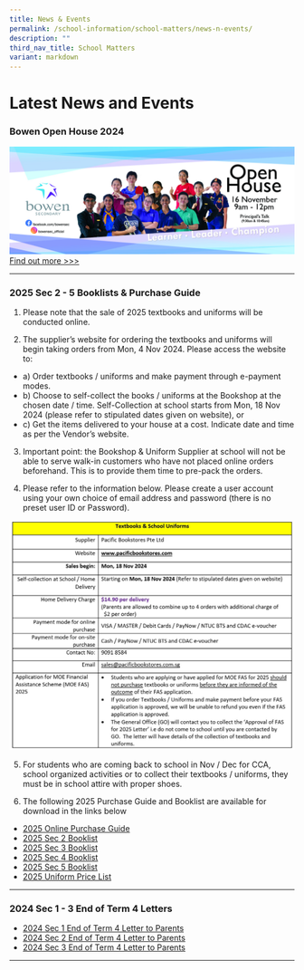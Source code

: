```yaml
---
title: News & Events
permalink: /school-information/school-matters/news-n-events/
description: ""
third_nav_title: School Matters
variant: markdown
---
```

# Latest News and Events
### Bowen Open House 2024
![](/images/School%20Events/2024/Open_House_Web_2024_copy.jpg)
[Find out more &gt;&gt;&gt;](/about-bowen/the-bowen-experience/)
<hr>

### 2025 Sec 2 - 5 Booklists &amp; Purchase Guide


1. Please note that the sale of 2025 textbooks and uniforms will be conducted online.

2. The supplier’s website for ordering the textbooks and uniforms will begin taking orders from Mon, 4 Nov 2024. Please access the website to: 
* a)	Order textbooks / uniforms and make payment through e-payment modes. 
* b)	Choose to self-collect the books / uniforms at the Bookshop at the chosen date / time. Self-Collection at school starts from Mon, 18 Nov 2024 (please refer to stipulated dates given on website), or 
* c)	Get the items delivered to your house at a cost.  Indicate date and time as per the Vendor’s website.

3. Important point: the Bookshop &amp; Uniform Supplier at school will not be able to serve walk-in customers who have not placed online orders beforehand.  This is to provide them time to pre-pack the orders. 

4. Please refer to the information below. Please create a user account using your own choice of email address and password (there is no preset user ID or Password).

![Online Purchase Instructions](/images/School%20Information/Booklist%20and%20Uniform/2025_Online_purchase_Instructions.jpg)

5.	For students who are coming back to school in Nov / Dec for CCA, school organized activities or to collect their textbooks / uniforms, they must be in school attire with proper shoes.

6. The following 2025 Purchase Guide and Booklist are available for download in the links below
* [2025 Online Purchase Guide](/files/Book%20Lists/2025/Online_Purchase_Guide.pdf)
* [2025 Sec 2 Booklist](/files/Book%20Lists/2025/S2_Booklist_2025.pdf)
* [2025 Sec 3 Booklist](/files/Book%20Lists/2025/S3_Booklist_2025.pdf)
* [2025 Sec 4 Booklist](/files/Book%20Lists/2025/S4_Booklist_2025.pdf)
* [2025 Sec 5 Booklist](/files/Book%20Lists/2025/S5_Booklist_2025.pdf)
* [2025 Uniform Price List](/files/Book%20Lists/2025/Bowen_Sec_Uniform_Price_List.pdf)



<hr>

### 2024 Sec 1 - 3 End of Term 4 Letters
* [2024 Sec 1 End of Term 4 Letter to Parents](/files/Level%20Matters/S1/2024_S1_End_of_T4_Letter.pdf)
* [2024 Sec 2 End of Term 4 Letter to Parents](/files/Level%20Matters/S2/2024_S2_End_of_T4_Letter.pdf)
* [2024 Sec 3 End of Term 4 Letter to Parents](/files/Level%20Matters/S3/2024_S3_End_of_T4_Letter.pdf)
<hr>
